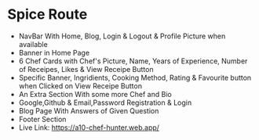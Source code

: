 
# Spice Route

* NavBar With Home, Blog, Login & Logout & Profile Picture when available
* Banner in Home Page 
* 6 Chef Cards with Chef's Picture, Name, Years of Experience, Number of Receipes, Likes & View Receipe Button
* Specific Banner, Ingridients, Cooking Method, Rating & Favourite button when Clicked on View Receipe Button
* An Extra Section With some more Chef and Bio
* Google,Github & Email,Password Registration & Login
* Blog Page With Answers of Given Question
* Footer Section 
* Live Link: https://a10-chef-hunter.web.app/


